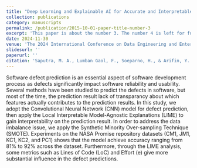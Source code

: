 ```yaml
---
title: "Deep Learning and Explainable AI for Accurate and Interpretable Software Defect Prediction"
collection: publications
category: manuscripts
permalink: /publication/2015-10-01-paper-title-number-3
excerpt: 'This paper is about the number 3. The number 4 is left for future work.'
date: 2024-11-30
venue: 'The 2024 International Conference on Data Engineering and Enterprise System (ICDEES 2024)'
slidesurl: ''
paperurl: ''
citation: 'Saputra, M. A., Lumban Gaol, F., Soeparno, H., & Arifin, Y. (2024). Deep learning and explainable AI for accurate and interpretable software defect prediction. In Proceedings of The 2024 International Conference on Data Engineering and Enterprise System (The ICDEES 2024). Yogyakarta, Indonesia, November 29-30, 2024.'
---
```


Software defect prediction is an essential aspect of software development process as defects significantly impact software reliability and usability. Several methods have been studied to predict the defects in software, but most of the time, the prediction result lack of transparancy about which features actually contributes to the prediction results. In this study, we adopt the Convolutional Neural Network (CNN) model for defect prediction, then apply the Local Interpretable Model-Agnostic Explanations (LIME) to gain interpretability on the prediction result. In order to address the data imbalance issue, we apply the Synthetic Minority Over-sampling Technique (SMOTE). Experiments on the NASA Promise repository datasets (CM1, JM1, KC1, KC2, and PC1) shows that the model achieve accuracy ranging from 81% to 92% across the dataset. Furthermore, through the LIME analysis, some metrics such as Lines of Code (LoC) and Effort (e) give more substantial influence in the defect predictions.